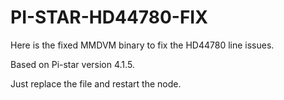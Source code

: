 # PI-STAR-HD44780-FIX
Here is the fixed MMDVM binary to fix the HD44780 line issues.

Based on Pi-star version 4.1.5.

Just replace the file and restart the node.
